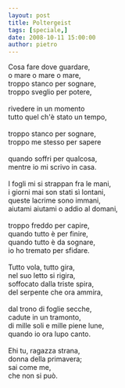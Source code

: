 ```yaml
---
layout: post
title: Poltergeist
tags: [speciale,]
date: 2008-10-11 15:00:00
author: pietro
---
```

Cosa fare dove guardare,<br/>o mare o mare o mare,<br/>troppo stanco per sognare,<br/>troppo sveglio per potere,<br/><br/>rivedere in un momento<br/>tutto quel ch'è stato un tempo,<br/><br/>troppo stanco per sognare,<br/>troppo me stesso per sapere<br/><br/>quando soffri per qualcosa,<br/>mentre io mi scrivo in casa.<br/><br/>I fogli mi si strappan fra le mani,<br/>i giorni mai son stati sì lontani,<br/>queste lacrime sono immani,<br/>aiutami aiutami o addio al domani,<br/><br/>troppo freddo per capire,<br/>quando tutto è per finire,<br/>quando tutto è da sognare,<br/>io ho tremato per sfidare.<br/><br/>Tutto vola, tutto gira,<br/>nel suo letto si rigira,<br/>soffocato dalla triste spira,<br/>del serpente che ora ammira,<br/><br/>dal trono di foglie secche,<br/>cadute in un tramonto,<br/>di mille soli e mille piene lune,<br/>quando io ora lupo canto.<br/><br/>Ehi tu, ragazza strana,<br/>donna della primavera;<br/>sai come me,<br/>che non si può.
